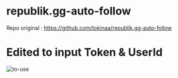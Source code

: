 # republik.gg-auto-follow
Repo original : https://github.com/tokinaa/republik.gg-auto-follow
# Edited to input Token & UserId
![to-use](https://github.com/dinarsanjaya/republik.gg-auto-follow/assets/34889287/a03d9e50-fae3-466f-972b-a918e0787991)
